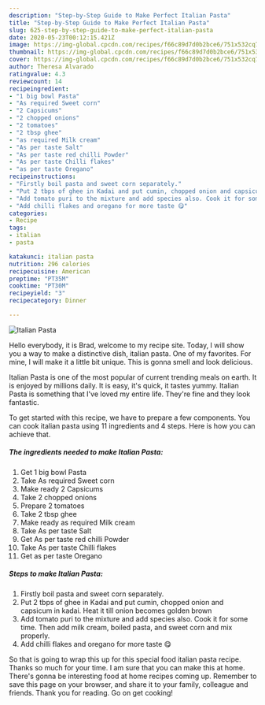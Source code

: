 ```yaml
---
description: "Step-by-Step Guide to Make Perfect Italian Pasta"
title: "Step-by-Step Guide to Make Perfect Italian Pasta"
slug: 625-step-by-step-guide-to-make-perfect-italian-pasta
date: 2020-05-23T00:12:15.421Z
image: https://img-global.cpcdn.com/recipes/f66c89d7d0b2bce6/751x532cq70/italian-pasta-recipe-main-photo.jpg
thumbnail: https://img-global.cpcdn.com/recipes/f66c89d7d0b2bce6/751x532cq70/italian-pasta-recipe-main-photo.jpg
cover: https://img-global.cpcdn.com/recipes/f66c89d7d0b2bce6/751x532cq70/italian-pasta-recipe-main-photo.jpg
author: Theresa Alvarado
ratingvalue: 4.3
reviewcount: 14
recipeingredient:
- "1 big bowl Pasta"
- "As required Sweet corn"
- "2 Capsicums"
- "2 chopped onions"
- "2 tomatoes"
- "2 tbsp ghee"
- "as required Milk cream"
- "As per taste Salt"
- "As per taste red chilli Powder"
- "As per taste Chilli flakes"
- "as per taste Oregano"
recipeinstructions:
- "Firstly boil pasta and sweet corn separately."
- "Put 2 tbps of ghee in Kadai and put cumin, chopped onion and capsicum in kadai. Heat it till onion becomes golden brown"
- "Add tomato puri to the mixture and add species also. Cook it for some time. Then add milk cream, boiled pasta, and sweet corn and mix properly."
- "Add chilli flakes and oregano for more taste 😋"
categories:
- Recipe
tags:
- italian
- pasta

katakunci: italian pasta 
nutrition: 296 calories
recipecuisine: American
preptime: "PT35M"
cooktime: "PT30M"
recipeyield: "3"
recipecategory: Dinner

---
```



![Italian Pasta](https://img-global.cpcdn.com/recipes/f66c89d7d0b2bce6/751x532cq70/italian-pasta-recipe-main-photo.jpg)

Hello everybody, it is Brad, welcome to my recipe site. Today, I will show you a way to make a distinctive dish, italian pasta. One of my favorites. For mine, I will make it a little bit unique. This is gonna smell and look delicious.

Italian Pasta is one of the most popular of current trending meals on earth. It is enjoyed by millions daily. It is easy, it's quick, it tastes yummy. Italian Pasta is something that I've loved my entire life. They're fine and they look fantastic.




To get started with this recipe, we have to prepare a few components. You can cook italian pasta using 11 ingredients and 4 steps. Here is how you can achieve that.

<!--inarticleads1-->

##### The ingredients needed to make Italian Pasta:

1. Get 1 big bowl Pasta
1. Take As required Sweet corn
1. Make ready 2 Capsicums
1. Take 2 chopped onions
1. Prepare 2 tomatoes
1. Take 2 tbsp ghee
1. Make ready as required Milk cream
1. Take As per taste Salt
1. Get As per taste red chilli Powder
1. Take As per taste Chilli flakes
1. Get as per taste Oregano




<!--inarticleads2-->

##### Steps to make Italian Pasta:

1. Firstly boil pasta and sweet corn separately.
1. Put 2 tbps of ghee in Kadai and put cumin, chopped onion and capsicum in kadai. Heat it till onion becomes golden brown
1. Add tomato puri to the mixture and add species also. Cook it for some time. Then add milk cream, boiled pasta, and sweet corn and mix properly.
1. Add chilli flakes and oregano for more taste 😋




So that is going to wrap this up for this special food italian pasta recipe. Thanks so much for your time. I am sure that you can make this at home. There's gonna be interesting food at home recipes coming up. Remember to save this page on your browser, and share it to your family, colleague and friends. Thank you for reading. Go on get cooking!
